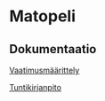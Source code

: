 # Matopeli

## Dokumentaatio

[Vaatimusmäärittely](https://github.com/hctarkia/ot-harjoitustyo/blob/master/dokumentaatio/vaatimusmaarittely.md)

[Tuntikirjanpito](https://github.com/hctarkia/ot-harjoitustyo/blob/master/dokumentaatio/tuntikirjanpito.md)


